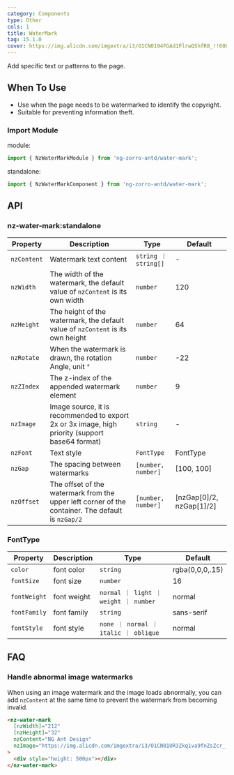 ```yaml
---
category: Components
type: Other
cols: 1
title: WaterMark
tag: 15.1.0
cover: https://img.alicdn.com/imgextra/i3/O1CN0194FGAd1FlrwQShfR8_!!6000000000528-0-tps-952-502.jpg
---
```


Add specific text or patterns to the page.

## When To Use

- Use when the page needs to be watermarked to identify the copyright.
- Suitable for preventing information theft.

### Import Module

module:

```ts
import { NzWaterMarkModule } from 'ng-zorro-antd/water-mark';
```

standalone:

```ts
import { NzWaterMarkComponent } from 'ng-zorro-antd/water-mark';
```

## API

### nz-water-mark:standalone

| Property    | Description                                                                                       | Type                | Default                  |
|-------------|---------------------------------------------------------------------------------------------------|---------------------|--------------------------|
| `nzContent` | Watermark text content                                                                            | `string ｜ string[]` | -                        |
| `nzWidth`   | The width of the watermark, the default value of `nzContent` is its own width                     | `number`            | 120                      |
| `nzHeight`  | The height of the watermark, the default value of `nzContent` is its own height                   | `number`            | 64                       |
| `nzRotate`  | When the watermark is drawn, the rotation Angle, unit `°`                                         | `number`            | -22                      |
| `nzZIndex`  | The z-index of the appended watermark element                                                     | `number`            | 9                        |
| `nzImage`   | Image source, it is recommended to export 2x or 3x image, high priority (support base64 format)   | `string`            | -                        |
| `nzFont`    | Text style                                                                                        | `FontType`          | FontType                 |
| `nzGap`     | The spacing between watermarks                                                                    | `[number, number]`  | [100, 100]               |
| `nzOffset`  | The offset of the watermark from the upper left corner of the container. The default is `nzGap/2` | `[number, number]`  | [nzGap[0]/2, nzGap[1]/2] |

### FontType

| Property     | Description | Type                               | Default         |
|--------------|-------------|------------------------------------|-----------------|
| `color`      | font color  | `string`                           | rgba(0,0,0,.15) |
| `fontSize`   | font size   | `number`                           | 16              |
| `fontWeight` | font weight | `normal ｜ light ｜ weight ｜ number` | normal          |
| `fontFamily` | font family | `string`                           | sans-serif      |
| `fontStyle`  | font style  | `none ｜ normal ｜ italic ｜ oblique` | normal          |

## FAQ

### Handle abnormal image watermarks

When using an image watermark and the image loads abnormally, you can add `nzContent` at the same time to prevent the
watermark from becoming invalid.

```html
<nz-water-mark
  [nzWidth]="212"
  [nzHeight]="32"
  nzContent="NG Ant Design"
  nzImage="https://img.alicdn.com/imgextra/i3/O1CN01UR3Zkq1va9fnZsZcr_!!6000000006188-55-tps-424-64.svg"
>
  <div style="height: 500px"></div>
</nz-water-mark>
```
